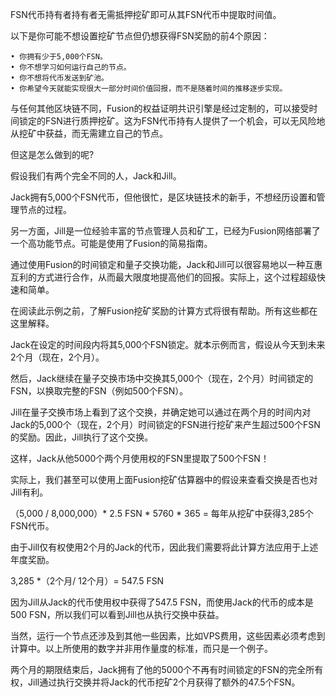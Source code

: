 FSN代币持有者持有者无需抵押挖矿即可从其FSN代币中提取时间值。

以下是你可能不想设置挖矿节点但仍想获得FSN奖励的前4个原因：

	• 你拥有少于5,000个FSN。
	• 你不想学习如何运行自己的节点。
	• 你不想将代币发送到矿池。
	• 你希望今天就能实现很大一部分时间价值回报，而不是随着时间的推移逐步实现。

与任何其他区块链不同，Fusion的权益证明共识引擎是经过定制的，可以接受时间锁定的FSN进行质押挖矿。这为FSN代币持有人提供了一个机会，可以无风险地从挖矿中获益，而无需建立自己的节点。

但这是怎么做到的呢?

假设我们有两个完全不同的人，Jack和Jill。

Jack拥有5,000个FSN代币，但他很忙，是区块链技术的新手，不想经历设置和管理节点的过程。

另一方面，Jill是一位经验丰富的节点管理人员和矿工，已经为Fusion网络部署了一个高功能节点。可能是使用了Fusion的简易指南。

通过使用Fusion的时间锁定和量子交换功能，Jack和Jill可以很容易地以一种互惠互利的方式进行合作，从而最大限度地提高他们的回报。实际上，这个过程超级快速和简单。

在阅读此示例之前，了解Fusion挖矿奖励的计算方式将很有帮助。所有这些都在这里解释。

Jack在设定的时间段内将其5,000个FSN锁定。就本示例而言，假设从今天到未来2个月（现在，2个月）。

然后，Jack继续在量子交换市场中交换其5,000个（现在，2个月）时间锁定的FSN，以换取完整的FSN（例如500个FSN）。

Jill在量子交换市场上看到了这个交换，并确定她可以通过在两个月的时间内对Jack的5,000个（现在，2个月）时间锁定的FSN进行挖矿来产生超过500个FSN的奖励。因此，Jill执行了这个交换。

这样，Jack从他5000个两个月使用权的FSN里提取了500个FSN！

实际上，我们甚至可以使用上面Fusion挖矿估算器中的假设来查看交换是否也对Jill有利。

（5,000 / 8,000,000）* 2.5 FSN * 5760 * 365 =  每年从挖矿中获得3,285个FSN代币。

由于Jill仅有权使用2个月的Jack的代币，因此我们需要将此计算方法应用于上述年度奖励。

3,285 *（2个月/ 12个月）= 547.5 FSN

因为Jill从Jack的代币使用权中获得了547.5 FSN，而使用Jack的代币的成本是500 FSN，所以我们可以看到Jill也从执行交换中获益。

当然，运行一个节点还涉及到其他一些因素，比如VPS费用，这些因素必须考虑到计算中。以上所使用的数字并非用作量度的标准，而只是一个例子。

两个月的期限结束后，Jack拥有了他的5000个不再有时间锁定的FSN的完全所有权，Jill通过执行交换并将Jack的代币挖矿2个月获得了额外的47.5个FSN。
